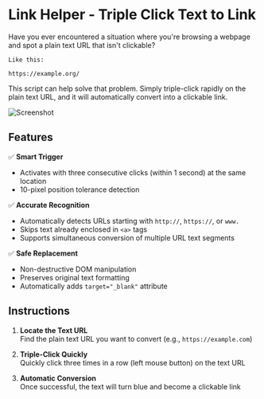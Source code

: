 # Link Helper - Triple Click Text to Link

Have you ever encountered a situation where you're browsing a webpage and spot a plain text URL that isn't clickable?

```plain
Like this:

https://example.org/
```

This script can help solve that problem. Simply triple-click rapidly on the plain text URL, and it will automatically convert into a clickable link.

![Screenshot](https://s2.loli.net/2025/04/04/sWSK4QmZAuXzYfj.gif)

## Features  

✅ **Smart Trigger**  
- Activates with three consecutive clicks (within 1 second) at the same location  
- 10-pixel position tolerance detection  

✅ **Accurate Recognition**  
- Automatically detects URLs starting with `http://`, `https://`, or `www.`  
- Skips text already enclosed in `<a>` tags  
- Supports simultaneous conversion of multiple URL text segments  

✅ **Safe Replacement**  
- Non-destructive DOM manipulation  
- Preserves original text formatting  
- Automatically adds `target="_blank"` attribute  

## Instructions  

1. **Locate the Text URL**  
   Find the plain text URL you want to convert (e.g., `https://example.com`)  

2. **Triple-Click Quickly**  
   Quickly click three times in a row (left mouse button) on the text URL  

3. **Automatic Conversion**  
   Once successful, the text will turn blue and become a clickable link